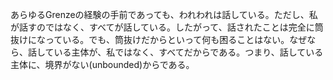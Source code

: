 あらゆるGrenzeの経験の手前であっても、われわれは話している。ただし、私が話すのではなく、すべてが話している。したがって、話されたことは完全に筒抜けになっている。でも、筒抜けだからといって何も困ることはない。なぜなら、話している主体が、私ではなく、すべてだからである。つまり、話している主体に、境界がない(unbounded)からである。

